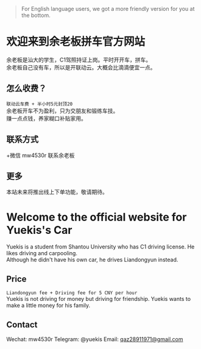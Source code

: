 > For English language users, we got a more friendly version for you at the bottom.      

# 欢迎来到余老板拼车官方网站
余老板是汕大的学生，C1驾照持证上岗。平时开开车，拼车。         
余老板自己没有车，所以是开联动云。大概会比滴滴便宜一点。
## 怎么收费？
`联动云车费 + 半小时5元封顶20`        
余老板开车不为盈利，只为交朋友和锻练车技。         
赚一点点钱，养家糊口补贴家用。
## 联系方式
+微信 mw4530r 联系余老板
## 更多
本站未来将推出线上下单功能，敬请期待。

# Welcome to the official website for Yuekis's Car
Yuekis is a student from Shantou University who has C1 driving license. He likes driving and carpooling.       
Although he didn't have his own car, he drives Liandongyun instead.
## Price
`Liandongyun fee + Driving fee for 5 CNY per hour`            
Yuekis is not driving for money but driving for friendship. Yuekis wants to make a little money for his family.
## Contact
Wechat: mw4530r
Telegram: @yuekis
Email: qaz28911971@gmail.com
